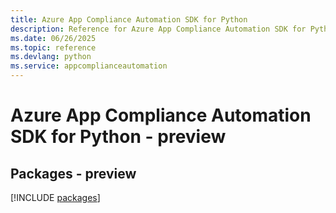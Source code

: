 ```yaml
---
title: Azure App Compliance Automation SDK for Python
description: Reference for Azure App Compliance Automation SDK for Python
ms.date: 06/26/2025
ms.topic: reference
ms.devlang: python
ms.service: appcomplianceautomation
---
```

# Azure App Compliance Automation SDK for Python - preview
## Packages - preview
[!INCLUDE [packages](app-compliance-automation-index.md)]